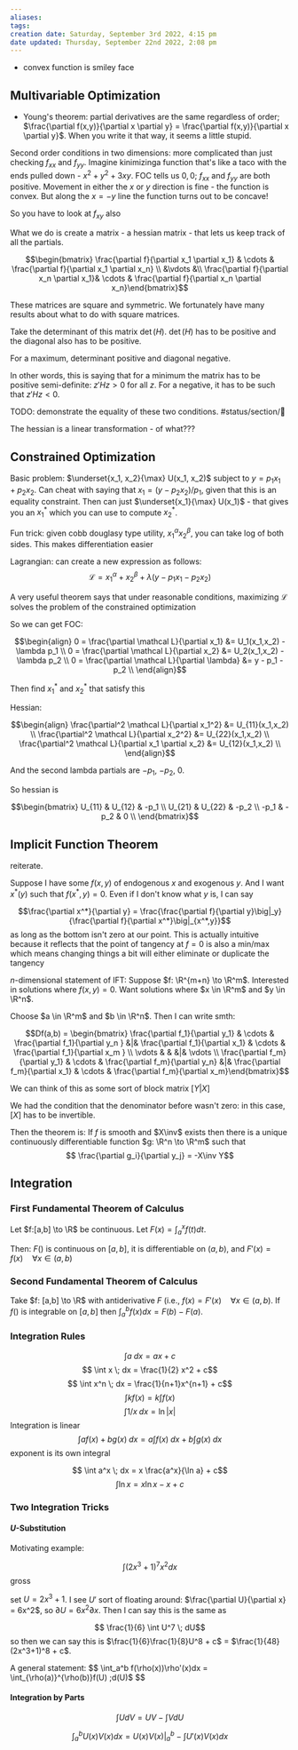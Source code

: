 ```yaml
---
aliases: 
tags: 
creation date: Saturday, September 3rd 2022, 4:15 pm
date updated: Thursday, September 22nd 2022, 2:08 pm
---
```


- convex function is smiley face

## Multivariable Optimization
- Young's theorem: partial derivatives are the same regardless of order; $\frac{\partial f(x,y)}{\partial x \partial y} = \frac{\partial f(x,y)}{\partial x \partial y}$. When you write it that way, it seems a little stupid. 


Second order conditions in two dimensions: more complicated than just checking $f_{xx}$ and $f_{yy}$. Imagine kinimizinga function that's like a taco with the ends pulled down - $x^2 + y^2 + 3xy$. FOC tells us $0,0$; $f_{xx}$ and $f_{yy}$ are both positive. Movement in either the $x$ or $y$ direction is fine - the function is convex. But along the $x = -y$ line the function turns out to be concave! 

So you have to look at $f_{xy}$ also

What we do is create a matrix - a hessian matrix - that lets us keep track of all the partials. 

$$\begin{bmatrix} \frac{\partial f}{\partial x_1 \partial x_1} & \cdots & \frac{\partial f}{\partial x_1 \partial x_n} \\ &\vdots &\\
\frac{\partial f}{\partial x_n \partial x_1}& \cdots & \frac{\partial f}{\partial x_n \partial x_n}\end{bmatrix}$$

These matrices are square and symmetric. We fortunately have many results about what to do with square matrices. 

Take the determinant of this matrix $\det(H)$. $\det(H)$ has to be positive and the diagonal also has to be positive. 

For a maximum, determinant positive and diagonal negative. 

In other words, this is saying that for a minimum the matrix has to be positive semi-definite: $z'Hz > 0$ for all $z$. For a negative, it has to be such that $z'Hz < 0$. 

TODO: demonstrate the equality of these two conditions. #status/section/🚧 

The hessian is a linear transformation - of what??? 


## Constrained Optimization

Basic problem: $\underset{x_1, x_2}{\max} U(x_1, x_2)$ subject to $y = p_1x_1 + p_2 x_2$. Can cheat with saying that $x_1 = (y - p_2x_2)/p_1$, given that this is an equality constraint. Then can just $\underset{x_1}{\max} U(x_1)$ - that gives you an $x_1^*$ which you can use to compute $x_2^*$. 

Fun trick: given cobb douglasy type utility, $x_1^\alpha x_2^\beta$, you can take log of both sides. This makes differentiation easier


Lagrangian: can create a new expression as follows:
$$\mathcal L = x_1 ^\alpha + x_2 ^ \beta + \lambda(y - p_1x_1 - p_2 x_2)$$

A very useful theorem says that under reasonable conditions, maximizing $\mathcal L$ solves the problem of the constrained optimization 

So we can get FOC: 

$$\begin{align}
0 = \frac{\partial \mathcal L}{\partial x_1} &= U_1(x_1,x_2) - \lambda p_1 \\
0 = \frac{\partial \mathcal L}{\partial x_2} &= U_2(x_1,x_2) - \lambda p_2 \\
0 = \frac{\partial \mathcal L}{\partial \lambda} &= y - p_1 - p_2 \\
\end{align}$$

Then find $x_1^*$ and $x_2^*$ that satisfy this

Hessian: 

$$\begin{align}
\frac{\partial^2 \mathcal L}{\partial x_1^2} &= U_{11}(x_1,x_2) \\
\frac{\partial^2 \mathcal L}{\partial x_2^2} &= U_{22}(x_1,x_2) \\
\frac{\partial^2 \mathcal L}{\partial x_1 \partial x_2} &= U_{12}(x_1,x_2) \\
\end{align}$$

And the second lambda partials are $-p_1$, $-p_2$, $0$. 

So hessian is 

$$\begin{bmatrix}
U_{11} & U_{12} & -p_1 \\
U_{21} & U_{22} & -p_2 \\
-p_1 & - p_2 & 0 \\
\end{bmatrix}$$



## Implicit Function Theorem

reiterate. 

Suppose I have some $f(x, y)$ of endogenous $x$ and exogenous $y$. And I want $x^*(y)$ such that $f(x^*,y) = 0$. Even if I don't know what $y$ is, I can say 

$$\frac{\partial x^*}{\partial y} = \frac{\frac{\partial f}{\partial y}\big|_y}{\frac{\partial f}{\partial x^*}\big|_{x^*,y}}$$
as long as the bottom isn't zero at our point. This is actually intuitive because it reflects that the point of tangency at $f = 0$ is also a min/max which means changing things a bit will either eliminate or duplicate the tangency

$n$-dimensional statement of IFT: Suppose $f: \R^{m+n} \to \R^m$. Interested in solutions where $f(x,y) = 0$. Want solutions where $x \in \R^m$ and $y \in \R^n$. 

Choose $a \in \R^m$ and $b \in \R^n$. Then I can write smth:

$$Df(a,b) = \begin{bmatrix} \frac{\partial f_1}{\partial y_1} & \cdots & \frac{\partial f_1}{\partial y_n } &|& \frac{\partial f_1}{\partial x_1} & \cdots & \frac{\partial f_1}{\partial x_m } \\
\vdots & & &|& \vdots \\
\frac{\partial f_m}{\partial y_1} & \cdots & \frac{\partial f_m}{\partial y_n} &|& \frac{\partial f_m}{\partial x_1} & \cdots & \frac{\partial f_m}{\partial x_m}\end{bmatrix}$$

We can think of this as some sort of block matrix $[Y |X]$ 

We had the condition that the denominator before wasn't zero: in this case, $[X]$ has to be invertible.


Then the theorem is: If $f$ is smooth and $X\inv$ exists then there is a unique continuously differentiable function $g: \R^n \to \R^m$ such that 
$$ \frac{\partial g_i}{\partial y_j} = -X\inv Y$$



## Integration

### First Fundamental Theorem of Calculus

Let $f:[a,b] \to \R$ be continuous. Let $F(x) = \int_a^x f(t)dt$. 

Then: 
$F()$ is continuous on $[a,b]$, it is differentiable on $(a,b)$, and $F'(x) = f(x) \quad \forall x \in (a,b)$ 


### Second Fundamental Theorem of Calculus
Take $f: [a,b] \to \R$ with antiderivative $F$ (i.e., $f(x) = F'(x) \quad \forall x \in (a,b)$. If $f()$ is integrable on $[a,b]$ then $\int_a^b f(x) dx = F(b) - F(a)$. 

### Integration Rules

$$ \int a \; dx = ax + c$$
$$ \int x \; dx = \frac{1}{2} x^2 + c$$
$$ \int x^n \; dx = \frac{1}{n+1}x^{n+1} + c$$
$$ \int k f(x) = k \int f(x) $$
$$ \int 1/x \; dx = \ln |x|$$
Integration is linear
$$ \int af(x) + bg(x) \; dx = a \int f(x) \; dx + b \int g(x) \; dx$$
exponent is its own integral

$$ \int a^x \; dx = x \frac{a^x}{\ln a} + c$$
$$ \int \ln x= x \ln x -  x+ c $$
### Two Integration Tricks

#### $U$-Substitution

Motivating example: 

$$ \int (2x^3 + 1)^7 x^2 dx $$
gross

set $U = 2x^3 + 1$. I see $U'$ sort of floating around: $\frac{\partial U}{\partial x} = 6x^2$, so $\partial U = 6x^2 \partial x$. Then I can say this is the same as 

$$ \frac{1}{6} \int U^7 \; dU$$ so then we can say this is $\frac{1}{6}\frac{1}{8}U^8 + c$ = $\frac{1}{48}(2x^3+1)^8 + c$. 

A general statement:
$$ \int_a^b f(\rho(x))\rho'(x)dx = \int_{\rho(a)}^{\rho(b)}f(U) \;d(U)$ $$


#### Integration by Parts

$$\int UdV = UV - \int VdU$$

$$\int_a^b U(x)V(x)dx = U(x)V(x)\big|_a^b - \int U'(x)V(x)dx$$
